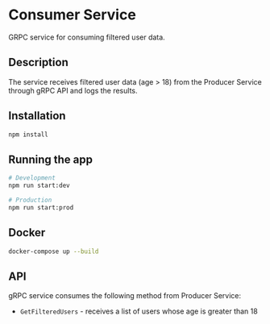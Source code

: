 # Consumer Service

GRPC service for consuming filtered user data.

## Description

The service receives filtered user data (age > 18) from the Producer Service through gRPC API and logs the results.

## Installation

```bash
npm install
```

## Running the app

```bash
# Development
npm run start:dev

# Production
npm run start:prod
```

## Docker

```bash
docker-compose up --build
```

## API

gRPC service consumes the following method from Producer Service:
- `GetFilteredUsers` - receives a list of users whose age is greater than 18
